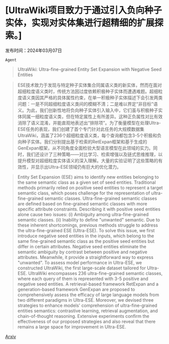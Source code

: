 # [UltraWiki项目致力于通过引入负向种子实体，实现对实体集进行超精细的扩展探索。]

发布时间：2024年03月07日

`Agent`

> UltraWiki: Ultra-fine-grained Entity Set Expansion with Negative Seed Entities

> ESE技术致力于发现与特定种子实体集合同属语义类的新实体，然而在面对超细粒度语义类时，传统方法因过度依赖积极种子实体而遭遇难题。超细粒度语义类因其严格的具体属性约束，在单一积极种子实体描述下会引发两类问题：一是不同超细粒度语义类间的模糊不清；二是难以界定“非目标”语义。为此，我们创新性地将负向种子实体引入输入中，它们虽与积极种子实体同属一细粒度语义类，但在特定属性上有所差异。这种正负属性对比有效消除了语义混淆，并能直观地表述出“排除项”。为了衡量模型在处理Ultra-ESE任务的表现，我们创建了首个专门针对此任务的大规模数据集UltraWiki，涵盖了236个超细粒度语义类，每个查询都包含3-5个积极和负向种子实体。我们分别提出基于检索的RetExpan框架和基于生成的GenExpan框架，从不同角度全面检验大型语言模型在此领域的实力。同时，我们还设计了三种策略——对比学习、检索增强以及链式思维推理，以提升模型对超细粒度实体语义的深入理解。大量的实验证明了这些策略的有效性，并显示出Ultra-ESE领域仍有巨大的优化潜力。

> Entity Set Expansion (ESE) aims to identify new entities belonging to the same semantic class as a given set of seed entities. Traditional methods primarily relied on positive seed entities to represent a target semantic class, which poses challenge for the representation of ultra-fine-grained semantic classes. Ultra-fine-grained semantic classes are defined based on fine-grained semantic classes with more specific attribute constraints. Describing it with positive seed entities alone cause two issues: (i) Ambiguity among ultra-fine-grained semantic classes. (ii) Inability to define "unwanted" semantic. Due to these inherent shortcomings, previous methods struggle to address the ultra-fine-grained ESE (Ultra-ESE). To solve this issue, we first introduce negative seed entities in the inputs, which belong to the same fine-grained semantic class as the positive seed entities but differ in certain attributes. Negative seed entities eliminate the semantic ambiguity by contrast between positive and negative attributes. Meanwhile, it provide a straightforward way to express "unwanted". To assess model performance in Ultra-ESE, we constructed UltraWiki, the first large-scale dataset tailored for Ultra-ESE. UltraWiki encompasses 236 ultra-fine-grained semantic classes, where each query of them is represented with 3-5 positive and negative seed entities. A retrieval-based framework RetExpan and a generation-based framework GenExpan are proposed to comprehensively assess the efficacy of large language models from two different paradigms in Ultra-ESE. Moreover, we devised three strategies to enhance models' comprehension of ultra-fine-grained entities semantics: contrastive learning, retrieval augmentation, and chain-of-thought reasoning. Extensive experiments confirm the effectiveness of our proposed strategies and also reveal that there remains a large space for improvement in Ultra-ESE.

[Arxiv](https://arxiv.org/abs/2403.04247)